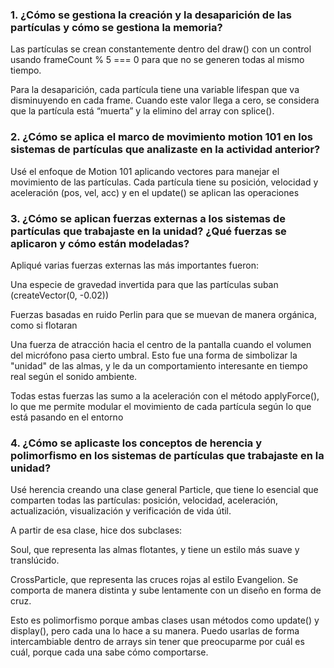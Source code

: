 ### 1. ¿Cómo se gestiona la creación y la desaparición de las partículas y cómo se gestiona la memoria?

Las partículas se crean constantemente dentro del draw() con un control usando frameCount % 5 === 0 para que no se generen todas al mismo tiempo. 

Para la desaparición, cada partícula tiene una variable lifespan que va disminuyendo en cada frame. Cuando este valor llega a cero, se considera que la partícula está “muerta” y la elimino del array con splice(). 

### 2. ¿Cómo se aplica el marco de movimiento motion 101 en los sistemas de partículas que analizaste en la actividad anterior?

Usé el enfoque de Motion 101 aplicando vectores para manejar el movimiento de las partículas. Cada partícula tiene su posición, velocidad y aceleración (pos, vel, acc) y en el update() se aplican las operaciones 

### 3. ¿Cómo se aplican fuerzas externas a los sistemas de partículas que trabajaste en la unidad? ¿Qué fuerzas se aplicaron y cómo están modeladas?

Apliqué varias fuerzas externas las más importantes fueron:

Una especie de gravedad invertida para que las partículas suban (createVector(0, -0.02))

Fuerzas basadas en ruido Perlin para que se muevan de manera orgánica, como si flotaran

Una fuerza de atracción hacia el centro de la pantalla cuando el volumen del micrófono pasa cierto umbral. Esto fue una forma de simbolizar la "unidad" de las almas, y le da un comportamiento interesante en tiempo real según el sonido ambiente.

Todas estas fuerzas las sumo a la aceleración con el método applyForce(), lo que me permite modular el movimiento de cada partícula según lo que está pasando en el entorno


### 4. ¿Cómo se aplicaste los conceptos de herencia y polimorfismo en los sistemas de partículas que trabajaste en la unidad?

Usé herencia creando una clase general Particle, que tiene lo esencial que comparten todas las partículas: posición, velocidad, aceleración, actualización, visualización y verificación de vida útil.

A partir de esa clase, hice dos subclases:

Soul, que representa las almas flotantes, y tiene un estilo más suave y translúcido.

CrossParticle, que representa las cruces rojas al estilo Evangelion. Se comporta de manera distinta y sube lentamente con un diseño en forma de cruz.

Esto es polimorfismo porque ambas clases usan métodos como update() y display(), pero cada una lo hace a su manera. Puedo usarlas de forma intercambiable dentro de arrays sin tener que preocuparme por cuál es cuál, porque cada una sabe cómo comportarse.



